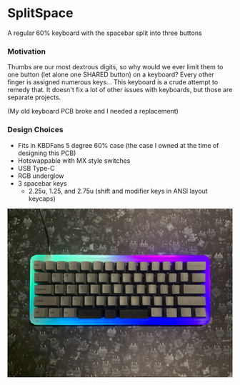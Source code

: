# SplitSpace
A regular 60% keyboard with the spacebar split into three buttons

### Motivation
Thumbs are our most dextrous digits, so why would we ever limit them to one button (let alone one SHARED button) on a keyboard? Every other finger is assigned numerous keys... This keyboard is a crude attempt to remedy that. It doesn't fix a lot of other issues with keyboards, but those are separate projects.

(My old keyboard PCB broke and I needed a replacement)

### Design Choices
- Fits in KBDFans 5 degree 60% case (the case I owned at the time of designing this PCB)
- Hotswappable with MX style switches
- USB Type-C
- RGB underglow
- 3 spacebar keys
  - 2.25u, 1.25, and 2.75u (shift and modifier keys in ANSI layout keycaps)

![top-down image](Images/top-down.jpg)
